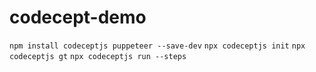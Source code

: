 # codecept-demo
`npm install codeceptjs puppeteer --save-dev`
`npx codeceptjs init`
`npx codeceptjs gt`
`npx codeceptjs run --steps`
